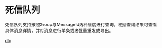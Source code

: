 # 死信队列

死信队列支持按照Group与MessageId两种维度进行查询，根据查询结果可查看具体消息详情，并对消息进行单条或者批量重发或导出。

[dlq](../images/dlq.png)